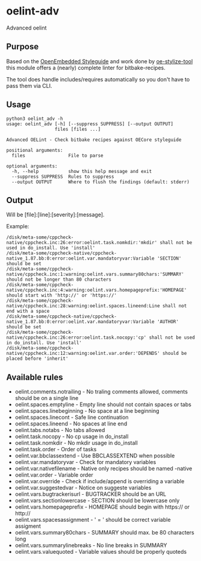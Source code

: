 # oelint-adv
Advanced oelint

## Purpose

Based on the [OpenEmbedded Styleguide](https://www.openembedded.org/wiki/Styleguide) and work done by [oe-stylize-tool](https://github.com/openembedded/meta-openembedded/blob/master/contrib/oe-stylize.py) this module offers a (nearly) complete linter for bitbake-recipes.

The tool does handle includes/requires automatically so you don't have to pass them via CLI.

## Usage

```
python3 oelint_adv -h
usage: oelint_adv [-h] [--suppress SUPPRESS] [--output OUTPUT]
                  files [files ...]

Advanced OELint - Check bitbake recipes against OECore styleguide

positional arguments:
  files                File to parse

optional arguments:
  -h, --help           show this help message and exit
  --suppress SUPPRESS  Rules to suppress
  --output OUTPUT      Where to flush the findings (default: stderr)
```

## Output

Will be [file]:[line]:[severity]:[message].

Example:
```
/disk/meta-some/cppcheck-native/cppcheck.inc:26:error:oelint.task.nomkdir:'mkdir' shall not be used in do_install. Use 'install'
/disk/meta-some/cppcheck-native/cppcheck-native_1.87.bb:0:error:oelint.var.mandatoryvar:Variable 'SECTION' should be set
/disk/meta-some/cppcheck-native/cppcheck.inc:1:warning:oelint.vars.summary80chars:'SUMMARY' should not be longer than 80 characters
/disk/meta-some/cppcheck-native/cppcheck.inc:4:warning:oelint.vars.homepageprefix:'HOMEPAGE' should start with 'http://' or 'https://'
/disk/meta-some/cppcheck-native/cppcheck.inc:28:warning:oelint.spaces.lineend:Line shall not end with a space
/disk/meta-some/cppcheck-native/cppcheck-native_1.87.bb:0:error:oelint.var.mandatoryvar:Variable 'AUTHOR' should be set
/disk/meta-some/cppcheck-native/cppcheck.inc:26:error:oelint.task.nocopy:'cp' shall not be used in do_install. Use 'install'
/disk/meta-some/cppcheck-native/cppcheck.inc:12:warning:oelint.var.order:'DEPENDS' should be placed before 'inherit'
```

## Available rules

 * oelint.comments.notrailing - No traling comments allowed, comments should be on a single line
 * oelint.spaces.emptyline - Empty line should not contain spaces or tabs
 * oelint.spaces.linebeginning - No space at a line beginning
 * oelint.spaces.linecont - Safe line continuation 
 * oelint.spaces.lineend - No spaces at line end
 * oelint.tabs.notabs - No tabs allowed
 * oelint.task.nocopy - No cp usage in do_install
 * oelint.task.nomkdir - No mkdir usage in do_install
 * oelint.task.order - Order of tasks
 * oelint.var.bbclassextend - Use BBCLASSEXTEND when possible
 * oelint.var.mandatoryvar - Check for mandatory variables
 * oelint.var.nativefilename - Native only recipes should be named -native
 * oelint.var.order - Variable order
 * oelint.var.override - Check if include/append is overriding a variable
 * oelint.var.suggestedvar - Notice on suggeste variables
 * oelint.vars.bugtrackerisurl - BUGTRACKER should be an URL
 * oelint.vars.sectionlowercase - SECTION should be lowercase only
 * oelint.vars.homepageprefix - HOMEPAGE should begin with https:// or http://
 * oelint.vars.spacesassignment - ' = ' should be correct variable assigment
 * oelint.vars.summary80chars - SUMMARY should max. be 80 characters long
 * oelint.vars.summarylinebreaks - No line breaks in SUMMARY
 * oelint.vars.valuequoted - Variable values should be properly quoteds